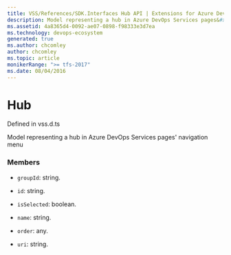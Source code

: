```yaml
---
title: VSS/References/SDK.Interfaces Hub API | Extensions for Azure DevOps Services
description: Model representing a hub in Azure DevOps Services pages&#x27; navigation menu
ms.assetid: 4a8365d4-0092-ae07-0898-f98333e3d7ea
ms.technology: devops-ecosystem
generated: true
ms.author: chcomley
author: chcomley
ms.topic: article
monikerRange: ">= tfs-2017"
ms.date: 08/04/2016
---
```


# Hub

Defined in vss.d.ts

Model representing a hub in Azure DevOps Services pages&#x27; navigation menu

### Members

- `groupId`: string.

- `id`: string.

- `isSelected`: boolean.

- `name`: string.

- `order`: any.

- `uri`: string.
